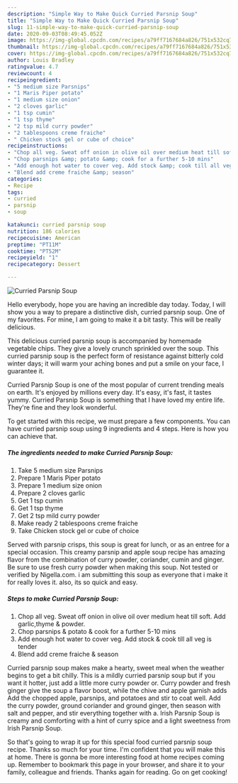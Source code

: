```yaml
---
description: "Simple Way to Make Quick Curried Parsnip Soup"
title: "Simple Way to Make Quick Curried Parsnip Soup"
slug: 11-simple-way-to-make-quick-curried-parsnip-soup
date: 2020-09-03T08:49:45.052Z
image: https://img-global.cpcdn.com/recipes/a79ff7167684a826/751x532cq70/curried-parsnip-soup-recipe-main-photo.jpg
thumbnail: https://img-global.cpcdn.com/recipes/a79ff7167684a826/751x532cq70/curried-parsnip-soup-recipe-main-photo.jpg
cover: https://img-global.cpcdn.com/recipes/a79ff7167684a826/751x532cq70/curried-parsnip-soup-recipe-main-photo.jpg
author: Louis Bradley
ratingvalue: 4.7
reviewcount: 4
recipeingredient:
- "5 medium size Parsnips"
- "1 Maris Piper potato"
- "1 medium size onion"
- "2 cloves garlic"
- "1 tsp cumin"
- "1 tsp thyme"
- "2 tsp mild curry powder"
- "2 tablespoons creme fraiche"
- " Chicken stock gel or cube of choice"
recipeinstructions:
- "Chop all veg. Sweat off onion in olive oil over medium heat till soft. Add garlic,thyme &amp; powder."
- "Chop parsnips &amp; potato &amp; cook for a further 5-10 mins"
- "Add enough hot water to cover veg. Add stock &amp; cook till all veg is tender"
- "Blend add creme fraiche &amp; season"
categories:
- Recipe
tags:
- curried
- parsnip
- soup

katakunci: curried parsnip soup 
nutrition: 186 calories
recipecuisine: American
preptime: "PT11M"
cooktime: "PT52M"
recipeyield: "1"
recipecategory: Dessert

---
```



![Curried Parsnip Soup](https://img-global.cpcdn.com/recipes/a79ff7167684a826/751x532cq70/curried-parsnip-soup-recipe-main-photo.jpg)

Hello everybody, hope you are having an incredible day today. Today, I will show you a way to prepare a distinctive dish, curried parsnip soup. One of my favorites. For mine, I am going to make it a bit tasty. This will be really delicious.

This delicious curried parsnip soup is accompanied by homemade vegetable chips. They give a lovely crunch sprinkled over the soup. This curried parsnip soup is the perfect form of resistance against bitterly cold winter days; it will warm your aching bones and put a smile on your face, I guarantee it.

Curried Parsnip Soup is one of the most popular of current trending meals on earth. It's enjoyed by millions every day. It's easy, it's fast, it tastes yummy. Curried Parsnip Soup is something that I have loved my entire life. They're fine and they look wonderful.


To get started with this recipe, we must prepare a few components. You can have curried parsnip soup using 9 ingredients and 4 steps. Here is how you can achieve that.

<!--inarticleads1-->

##### The ingredients needed to make Curried Parsnip Soup:

1. Take 5 medium size Parsnips
1. Prepare 1 Maris Piper potato
1. Prepare 1 medium size onion
1. Prepare 2 cloves garlic
1. Get 1 tsp cumin
1. Get 1 tsp thyme
1. Get 2 tsp mild curry powder
1. Make ready 2 tablespoons creme fraiche
1. Take  Chicken stock gel or cube of choice


Served with parsnip crisps, this soup is great for lunch, or as an entree for a special occasion. This creamy parsnip and apple soup recipe has amazing flavor from the combination of curry powder, coriander, cumin and ginger. Be sure to use fresh curry powder when making this soup. Not tested or verified by Nigella.com. i am submitting this soup as everyone that i make it for really loves it. also, its so quick and easy. 

<!--inarticleads2-->

##### Steps to make Curried Parsnip Soup:

1. Chop all veg. Sweat off onion in olive oil over medium heat till soft. Add garlic,thyme &amp; powder.
1. Chop parsnips &amp; potato &amp; cook for a further 5-10 mins
1. Add enough hot water to cover veg. Add stock &amp; cook till all veg is tender
1. Blend add creme fraiche &amp; season


Curried parsnip soup makes make a hearty, sweet meal when the weather begins to get a bit chilly. This is a mildly curried parsnip soup but if you want it hotter, just add a little more curry powder or. Curry powder and fresh ginger give the soup a flavor boost, while the chive and apple garnish adds Add the chopped apple, parsnips, and potatoes and stir to coat well. Add the curry powder, ground coriander and ground ginger, then season with salt and pepper, and stir everything together with a. Irish Parsnip Soup is creamy and comforting with a hint of curry spice and a light sweetness from Irish Parsnip Soup. 

So that's going to wrap it up for this special food curried parsnip soup recipe. Thanks so much for your time. I'm confident that you will make this at home. There is gonna be more interesting food at home recipes coming up. Remember to bookmark this page in your browser, and share it to your family, colleague and friends. Thanks again for reading. Go on get cooking!
